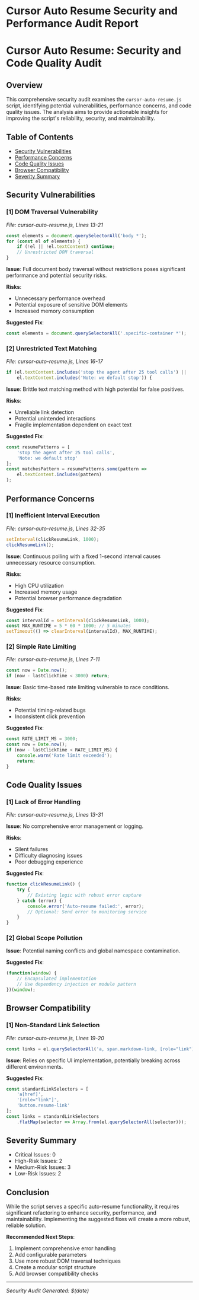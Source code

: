 # Cursor Auto Resume Security and Performance Audit Report

# Cursor Auto Resume: Security and Code Quality Audit

## Overview

This comprehensive security audit examines the `cursor-auto-resume.js` script, identifying potential vulnerabilities, performance concerns, and code quality issues. The analysis aims to provide actionable insights for improving the script's reliability, security, and maintainability.

## Table of Contents
- [Security Vulnerabilities](#security-vulnerabilities)
- [Performance Concerns](#performance-concerns)
- [Code Quality Issues](#code-quality-issues)
- [Browser Compatibility](#browser-compatibility)
- [Severity Summary](#severity-summary)

## Security Vulnerabilities

### [1] DOM Traversal Vulnerability
_File: cursor-auto-resume.js, Lines 13-21_

```javascript
const elements = document.querySelectorAll('body *');
for (const el of elements) {
    if (!el || !el.textContent) continue;
    // Unrestricted DOM traversal
}
```

**Issue**: Full document body traversal without restrictions poses significant performance and potential security risks.

**Risks**:
- Unnecessary performance overhead
- Potential exposure of sensitive DOM elements
- Increased memory consumption

**Suggested Fix**:
```javascript
const elements = document.querySelectorAll('.specific-container *');
```

### [2] Unrestricted Text Matching
_File: cursor-auto-resume.js, Lines 16-17_

```javascript
if (el.textContent.includes('stop the agent after 25 tool calls') || 
    el.textContent.includes('Note: we default stop')) {
```

**Issue**: Brittle text matching method with high potential for false positives.

**Risks**:
- Unreliable link detection
- Potential unintended interactions
- Fragile implementation dependent on exact text

**Suggested Fix**:
```javascript
const resumePatterns = [
    'stop the agent after 25 tool calls',
    'Note: we default stop'
];
const matchesPattern = resumePatterns.some(pattern => 
    el.textContent.includes(pattern)
);
```

## Performance Concerns

### [1] Inefficient Interval Execution
_File: cursor-auto-resume.js, Lines 32-35_

```javascript
setInterval(clickResumeLink, 1000);
clickResumeLink();
```

**Issue**: Continuous polling with a fixed 1-second interval causes unnecessary resource consumption.

**Risks**:
- High CPU utilization
- Increased memory usage
- Potential browser performance degradation

**Suggested Fix**:
```javascript
const intervalId = setInterval(clickResumeLink, 1000);
const MAX_RUNTIME = 5 * 60 * 1000; // 5 minutes
setTimeout(() => clearInterval(intervalId), MAX_RUNTIME);
```

### [2] Simple Rate Limiting
_File: cursor-auto-resume.js, Lines 7-11_

```javascript
const now = Date.now();
if (now - lastClickTime < 3000) return;
```

**Issue**: Basic time-based rate limiting vulnerable to race conditions.

**Risks**:
- Potential timing-related bugs
- Inconsistent click prevention

**Suggested Fix**:
```javascript
const RATE_LIMIT_MS = 3000;
const now = Date.now();
if (now - lastClickTime < RATE_LIMIT_MS) {
    console.warn('Rate limit exceeded');
    return;
}
```

## Code Quality Issues

### [1] Lack of Error Handling
_File: cursor-auto-resume.js, Lines 13-31_

**Issue**: No comprehensive error management or logging.

**Risks**:
- Silent failures
- Difficulty diagnosing issues
- Poor debugging experience

**Suggested Fix**:
```javascript
function clickResumeLink() {
    try {
        // Existing logic with robust error capture
    } catch (error) {
        console.error('Auto-resume failed:', error);
        // Optional: Send error to monitoring service
    }
}
```

### [2] Global Scope Pollution
**Issue**: Potential naming conflicts and global namespace contamination.

**Suggested Fix**:
```javascript
(function(window) {
    // Encapsulated implementation
    // Use dependency injection or module pattern
})(window);
```

## Browser Compatibility

### [1] Non-Standard Link Selection
_File: cursor-auto-resume.js, Lines 19-20_

```javascript
const links = el.querySelectorAll('a, span.markdown-link, [role="link"], [data-link]');
```

**Issue**: Relies on specific UI implementation, potentially breaking across different environments.

**Suggested Fix**:
```javascript
const standardLinkSelectors = [
    'a[href]',
    '[role="link"]',
    'button.resume-link'
];
const links = standardLinkSelectors
    .flatMap(selector => Array.from(el.querySelectorAll(selector)));
```

## Severity Summary
- Critical Issues: 0
- High-Risk Issues: 2
- Medium-Risk Issues: 3
- Low-Risk Issues: 2

## Conclusion

While the script serves a specific auto-resume functionality, it requires significant refactoring to enhance security, performance, and maintainability. Implementing the suggested fixes will create a more robust, reliable solution.

**Recommended Next Steps**:
1. Implement comprehensive error handling
2. Add configurable parameters
3. Use more robust DOM traversal techniques
4. Create a modular script structure
5. Add browser compatibility checks

---

*Security Audit Generated: $(date)*